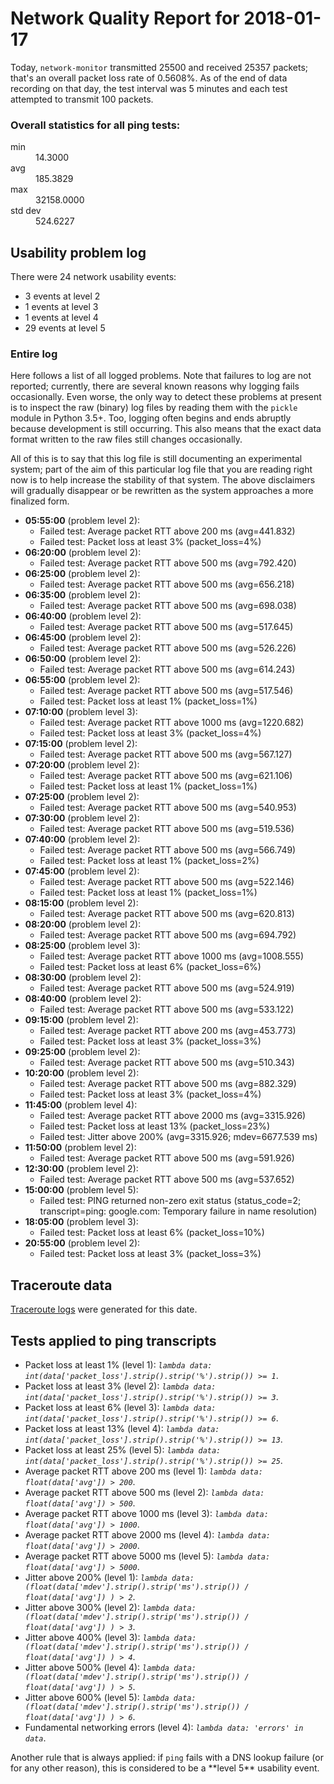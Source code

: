 
# Network Quality Report for 2018-01-17

Today, <code>network-monitor</code> transmitted 25500 and received 25357 packets; that's an overall packet loss rate of 0.5608%. As of the end of data recording on that day, the test interval was 5 minutes and each test attempted to transmit 100 packets.

### Overall statistics for all ping tests:

<dl>
<dt>min</dt><dd>14.3000</dd>
<dt>avg</dt><dd>185.3829</dd>
<dt>max</dt><dd>32158.0000</dd>
<dt>std dev</dt><dd>524.6227</dd>
</dl>


## Usability problem log

There were 24 network usability events:

* 3 events at level 2
* 1 events at level 3
* 1 events at level 4
* 29 events at level 5

### Entire log

Here follows a list of all logged problems. Note that failures to log are not reported; currently,
there are several known reasons why logging fails occasionally. Even worse, the only way to detect these problems at
present is to inspect the raw (binary) log files by reading them with the <code>pickle</code> module in Python 3.5+.
Too, logging often begins and ends abruptly because development is still occurring. This also means that the exact
data format written to the raw files still changes occasionally.

All of this is to say that this log file is still documenting an experimental system; part of the aim of this
particular log file that you are reading right now is to help increase the stability of that system. The above
disclaimers will gradually disappear or be rewritten as the system approaches a more finalized form.

<ul>
<li><strong>05:55:00</strong> (problem level 2):
 <ul>
  <li>Failed test: Average packet RTT above 200 ms (avg=441.832)</li>
  <li>Failed test: Packet loss at least 3% (packet_loss=4%)</li>
 </ul>
</li>
<li><strong>06:20:00</strong> (problem level 2):
 <ul>
  <li>Failed test: Average packet RTT above 500 ms (avg=792.420)</li>
 </ul>
</li>
<li><strong>06:25:00</strong> (problem level 2):
 <ul>
  <li>Failed test: Average packet RTT above 500 ms (avg=656.218)</li>
 </ul>
</li>
<li><strong>06:35:00</strong> (problem level 2):
 <ul>
  <li>Failed test: Average packet RTT above 500 ms (avg=698.038)</li>
 </ul>
</li>
<li><strong>06:40:00</strong> (problem level 2):
 <ul>
  <li>Failed test: Average packet RTT above 500 ms (avg=517.645)</li>
 </ul>
</li>
<li><strong>06:45:00</strong> (problem level 2):
 <ul>
  <li>Failed test: Average packet RTT above 500 ms (avg=526.226)</li>
 </ul>
</li>
<li><strong>06:50:00</strong> (problem level 2):
 <ul>
  <li>Failed test: Average packet RTT above 500 ms (avg=614.243)</li>
 </ul>
</li>
<li><strong>06:55:00</strong> (problem level 2):
 <ul>
  <li>Failed test: Average packet RTT above 500 ms (avg=517.546)</li>
  <li>Failed test: Packet loss at least 1% (packet_loss=1%)</li>
 </ul>
</li>
<li><strong>07:10:00</strong> (problem level 3):
 <ul>
  <li>Failed test: Average packet RTT above 1000 ms (avg=1220.682)</li>
  <li>Failed test: Packet loss at least 3% (packet_loss=4%)</li>
 </ul>
</li>
<li><strong>07:15:00</strong> (problem level 2):
 <ul>
  <li>Failed test: Average packet RTT above 500 ms (avg=567.127)</li>
 </ul>
</li>
<li><strong>07:20:00</strong> (problem level 2):
 <ul>
  <li>Failed test: Average packet RTT above 500 ms (avg=621.106)</li>
  <li>Failed test: Packet loss at least 1% (packet_loss=1%)</li>
 </ul>
</li>
<li><strong>07:25:00</strong> (problem level 2):
 <ul>
  <li>Failed test: Average packet RTT above 500 ms (avg=540.953)</li>
 </ul>
</li>
<li><strong>07:30:00</strong> (problem level 2):
 <ul>
  <li>Failed test: Average packet RTT above 500 ms (avg=519.536)</li>
 </ul>
</li>
<li><strong>07:40:00</strong> (problem level 2):
 <ul>
  <li>Failed test: Average packet RTT above 500 ms (avg=566.749)</li>
  <li>Failed test: Packet loss at least 1% (packet_loss=2%)</li>
 </ul>
</li>
<li><strong>07:45:00</strong> (problem level 2):
 <ul>
  <li>Failed test: Average packet RTT above 500 ms (avg=522.146)</li>
  <li>Failed test: Packet loss at least 1% (packet_loss=1%)</li>
 </ul>
</li>
<li><strong>08:15:00</strong> (problem level 2):
 <ul>
  <li>Failed test: Average packet RTT above 500 ms (avg=620.813)</li>
 </ul>
</li>
<li><strong>08:20:00</strong> (problem level 2):
 <ul>
  <li>Failed test: Average packet RTT above 500 ms (avg=694.792)</li>
 </ul>
</li>
<li><strong>08:25:00</strong> (problem level 3):
 <ul>
  <li>Failed test: Average packet RTT above 1000 ms (avg=1008.555)</li>
  <li>Failed test: Packet loss at least 6% (packet_loss=6%)</li>
 </ul>
</li>
<li><strong>08:30:00</strong> (problem level 2):
 <ul>
  <li>Failed test: Average packet RTT above 500 ms (avg=524.919)</li>
 </ul>
</li>
<li><strong>08:40:00</strong> (problem level 2):
 <ul>
  <li>Failed test: Average packet RTT above 500 ms (avg=533.122)</li>
 </ul>
</li>
<li><strong>09:15:00</strong> (problem level 2):
 <ul>
  <li>Failed test: Average packet RTT above 200 ms (avg=453.773)</li>
  <li>Failed test: Packet loss at least 3% (packet_loss=3%)</li>
 </ul>
</li>
<li><strong>09:25:00</strong> (problem level 2):
 <ul>
  <li>Failed test: Average packet RTT above 500 ms (avg=510.343)</li>
 </ul>
</li>
<li><strong>10:20:00</strong> (problem level 2):
 <ul>
  <li>Failed test: Average packet RTT above 500 ms (avg=882.329)</li>
  <li>Failed test: Packet loss at least 3% (packet_loss=4%)</li>
 </ul>
</li>
<li><strong>11:45:00</strong> (problem level 4):
 <ul>
  <li>Failed test: Average packet RTT above 2000 ms (avg=3315.926)</li>
  <li>Failed test: Packet loss at least 13% (packet_loss=23%)</li>
  <li>Failed test: Jitter above 200% (avg=3315.926; mdev=6677.539 ms)</li>
 </ul>
</li>
<li><strong>11:50:00</strong> (problem level 2):
 <ul>
  <li>Failed test: Average packet RTT above 500 ms (avg=591.926)</li>
 </ul>
</li>
<li><strong>12:30:00</strong> (problem level 2):
 <ul>
  <li>Failed test: Average packet RTT above 500 ms (avg=537.652)</li>
 </ul>
</li>
<li><strong>15:00:00</strong> (problem level 5):
 <ul>
  <li>Failed test: PING returned non-zero exit status (status_code=2; transcript=ping: google.com: Temporary failure in name resolution)</li>
 </ul>
</li>
<li><strong>18:05:00</strong> (problem level 3):
 <ul>
  <li>Failed test: Packet loss at least 6% (packet_loss=10%)</li>
 </ul>
</li>
<li><strong>20:55:00</strong> (problem level 2):
 <ul>
  <li>Failed test: Packet loss at least 3% (packet_loss=3%)</li>
 </ul>
</li>
</ul>

## Traceroute data

<a href="reports/2018/01/2018-01-17-traceroute.md">Traceroute logs</a> were generated for this date.



## Tests applied to ping transcripts

<ul>
 <li>Packet loss at least 1% (level 1): <i><code>lambda data: int(data['packet_loss'].strip().strip('%').strip()) >= 1</code></i>.</li>
 <li>Packet loss at least 3% (level 2): <i><code>lambda data: int(data['packet_loss'].strip().strip('%').strip()) >= 3</code></i>.</li>
 <li>Packet loss at least 6% (level 3): <i><code>lambda data: int(data['packet_loss'].strip().strip('%').strip()) >= 6</code></i>.</li>
 <li>Packet loss at least 13% (level 4): <i><code>lambda data: int(data['packet_loss'].strip().strip('%').strip()) >= 13</code></i>.</li>
 <li>Packet loss at least 25% (level 5): <i><code>lambda data: int(data['packet_loss'].strip().strip('%').strip()) >= 25</code></i>.</li>
 <li>Average packet RTT above 200 ms (level 1): <i><code>lambda data: float(data['avg']) > 200</code></i>.</li>
 <li>Average packet RTT above 500 ms (level 2): <i><code>lambda data: float(data['avg']) > 500</code></i>.</li>
 <li>Average packet RTT above 1000 ms (level 3): <i><code>lambda data: float(data['avg']) > 1000</code></i>.</li>
 <li>Average packet RTT above 2000 ms (level 4): <i><code>lambda data: float(data['avg']) > 2000</code></i>.</li>
 <li>Average packet RTT above 5000 ms (level 5): <i><code>lambda data: float(data['avg']) > 5000</code></i>.</li>
 <li>Jitter above 200% (level 1): <i><code>lambda data: (float(data['mdev'].strip().strip('ms').strip()) / float(data['avg']) ) > 2</code></i>.</li>
 <li>Jitter above 300% (level 2): <i><code>lambda data: (float(data['mdev'].strip().strip('ms').strip()) / float(data['avg']) ) > 3</code></i>.</li>
 <li>Jitter above 400% (level 3): <i><code>lambda data: (float(data['mdev'].strip().strip('ms').strip()) / float(data['avg']) ) > 4</code></i>.</li>
 <li>Jitter above 500% (level 4): <i><code>lambda data: (float(data['mdev'].strip().strip('ms').strip()) / float(data['avg']) ) > 5</code></i>.</li>
 <li>Jitter above 600% (level 5): <i><code>lambda data: (float(data['mdev'].strip().strip('ms').strip()) / float(data['avg']) ) > 6</code></i>.</li>
 <li>Fundamental networking errors (level 4): <i><code>lambda data: 'errors' in data</code></i>.</li>
</ul>
Another rule that is always applied: if <code>ping</code> fails with a DNS lookup failure (or for any other reason), this is considered to be a **level 5** usability event.
